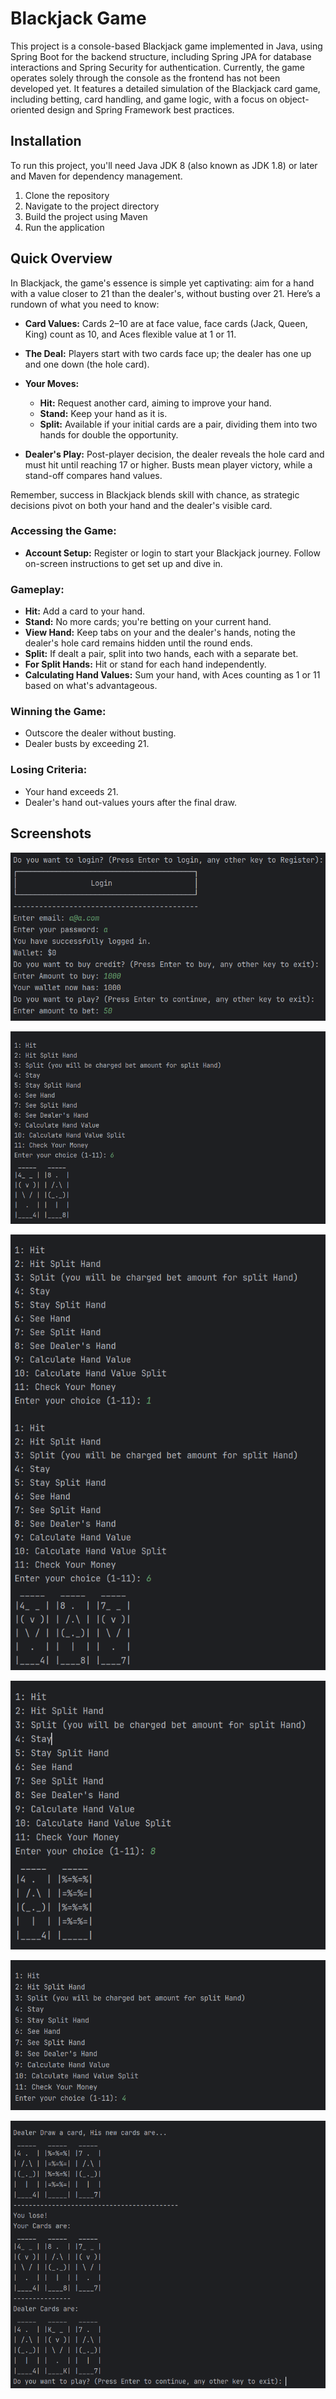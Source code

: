 # Blackjack Game

This project is a console-based Blackjack game implemented in Java,
using Spring Boot for the backend structure,
including Spring JPA for database interactions and Spring Security for authentication.
Currently, the game operates solely through the console as the frontend has not been developed yet.
It features a detailed simulation of the Blackjack card game,
including betting, card handling, and game logic,
with a focus on object-oriented design and Spring Framework best practices.


## Installation
To run this project, you'll need Java JDK 8 (also known as JDK 1.8) or later and Maven for dependency management.

1. Clone the repository
2. Navigate to the project directory
3. Build the project using Maven
4. Run the application

## Quick Overview

In Blackjack, the game's essence is simple yet captivating: aim for a hand with a value closer to 21 than the dealer's,
without busting over 21. Here’s a rundown of what you need to know:

- **Card Values:** Cards 2–10 are at face value, face cards (Jack, Queen, King) count as 10, and Aces flexible value at 1 or 11.
- **The Deal:** Players start with two cards face up; the dealer has one up and one down (the hole card).
- **Your Moves:**
  - **Hit:** Request another card, aiming to improve your hand.
  - **Stand:** Keep your hand as it is.
  - **Split:** Available if your initial cards are a pair, dividing them into two hands for double the opportunity.

- **Dealer's Play:** Post-player decision, the dealer reveals the hole card and must hit until reaching 17 or higher. Busts mean player victory, while a stand-off compares hand values.

Remember, success in Blackjack blends skill with chance,
as strategic decisions pivot on both your hand and the dealer's visible card.


### Accessing the Game:
- **Account Setup:** Register or login to start your Blackjack journey. Follow on-screen instructions to get set up and dive in.

### Gameplay:
- **Hit:** Add a card to your hand.
- **Stand:** No more cards; you're betting on your current hand.
- **View Hand:** Keep tabs on your and the dealer's hands, noting the dealer's hole card remains hidden until the round ends.
- **Split:** If dealt a pair, split into two hands, each with a separate bet.
- **For Split Hands:** Hit or stand for each hand independently.
- **Calculating Hand Values:** Sum your hand, with Aces counting as 1 or 11 based on what's advantageous.

### Winning the Game:
- Outscore the dealer without busting.
- Dealer busts by exceeding 21.

### Losing Criteria:
- Your hand exceeds 21.
- Dealer's hand out-values yours after the final draw.

## Screenshots
![Blackjack Game Screenshot Login](screenshots/Login.png "Blackjack Game Screenshot")

![Blackjack Game Screenshot See-Hand](screenshots/SeeHand.png "Blackjack Game Screenshot")

![Blackjack Game Screenshot Hit And See-Hand](screenshots/HitAndSeeHand.png "Blackjack Game Screenshot")

![Blackjack Game Screenshot See Dealer's Hand](screenshots/SeeDealerHand.png "Blackjack Game Screenshot")

![Blackjack Game Screenshot End Turn](screenshots/EndTurn.png "Blackjack Game Screenshot")

![Blackjack Game Screenshot Results](screenshots/Results.png "Blackjack Game Results")